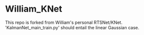 # William_KNet
This repo is forked from William's personal RTSNet/KNet.
'KalmanNet_main_train.py' should entail the linear Gaussian case.
